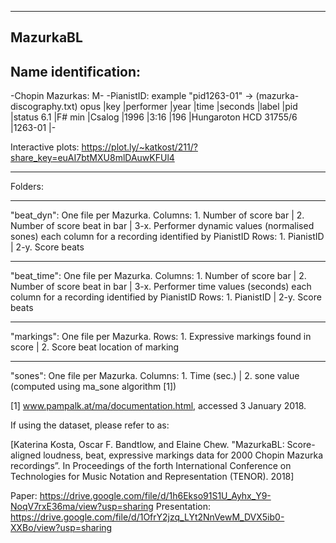 ---------
MazurkaBL
---------

Name identification:
--------------------
-Chopin Mazurkas: M<opus>-<number>
-PianistID: example "pid1263-01" ->
(mazurka-discography.txt)
opus |key    |performer |year |time |seconds |label                  |pid     |status
6.1  |F# min |Csalog    |1996 |3:16 |196     |Hungaroton HCD 31755/6 |1263-01 |-


Interactive plots: https://plot.ly/~katkost/211/?share_key=euAI7btMXU8mlDAuwKFUl4
_________________________________________________________________________________

Folders:
___________
"beat_dyn":
One file per Mazurka.
Columns: 1. Number of score bar | 2. Number of score beat in bar | 3-x. Performer dynamic values (normalised sones)
                                       each column for a recording identified by PianistID
Rows: 1. PianistID | 2-y. Score beats

____________
"beat_time":
One file per Mazurka.
Columns: 1. Number of score bar | 2. Number of score beat in bar | 3-x. Performer time values (seconds)
                                       each column for a recording identified by PianistID
Rows: 1. PianistID | 2-y. Score beats

___________
"markings":
One file per Mazurka.
Rows: 1. Expressive markings found in score | 2. Score beat location of marking

___________
"sones":
One file per Mazurka.
Columns: 1. Time (sec.) | 2. sone value (computed using ma_sone algorithm [1])

[1] www.pampalk.at/ma/documentation.html, accessed 3 January 2018.


If using the dataset, please refer to as:

[Katerina Kosta, Oscar F. Bandtlow, and Elaine Chew. "MazurkaBL: Score-aligned loudness, beat, expressive markings data for 2000 Chopin Mazurka recordings”. In Proceedings of the forth International Conference on Technologies for Music Notation and Representation (TENOR). 2018]

Paper: https://drive.google.com/file/d/1h6Ekso91S1U_Ayhx_Y9-NoqV7rxE36ma/view?usp=sharing
Presentation: https://drive.google.com/file/d/1OfrY2jzq_LYt2NnVewM_DVX5ib0-XXBo/view?usp=sharing

